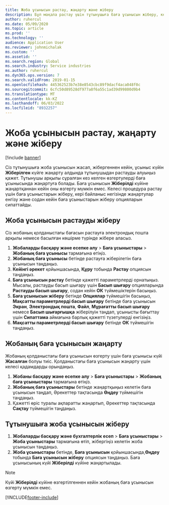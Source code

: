 ```yaml
---
title: Жоба ұсынысын растау, жаңарту және жіберу
description: Бұл мақала растау үшін тұтынушыға баға ұсынысын жіберу, кері байланыс негізінде өзгерту, содан кейін баға ұсынысын қайта жіберу туралы ақпаратты береді.
author: ruhercul
ms.date: 05/09/2020
ms.topic: article
ms.prod: ''
ms.technology: ''
audience: Application User
ms.reviewer: johnmichalak
ms.custom: ''
ms.assetid: ''
ms.search.region: Global
ms.search.industry: Service industries
ms.author: ruhercul
ms.dyn365.ops.version: 7
ms.search.validFrom: 2019-01-15
ms.openlocfilehash: 445362523b7e38e8543cbc89f9dacf4aca048f0c
ms.sourcegitcommit: 6cfc50d89528df977a8f6a55c1ad39d99800d9b4
ms.translationtype: MT
ms.contentlocale: kk-KZ
ms.lasthandoff: 06/03/2022
ms.locfileid: "8932257"
---
```

# <a name="confirm-update-and-send-a-project-quotation"></a>Жоба ұсынысын растау, жаңарту және жіберу

[!include [banner](../includes/banner.md)]

Сіз тұтынушыға жоба ұсынысын жасап, жібергеннен кейін, ұсыныс күйін **Жіберілген** күйге жаңарту алдында тұтынушыдан растауды алуыңыз қажет. Тұтынушы арқылы сұралған кез келген өзгертулерді баға ұсынысында жаңартуға болады. Баға ұсынысын **Жіберілді** күйіне жаңартқаннан кейін оны өзгерту мүмкін емес. Келесі процедура растау үшін баға ұсыныстарын жіберу, кері байланыс негізінде жаңартулар енгізу және содан кейін баға ұсыныстарын жіберу опцияларын сипаттайды.

## <a name="send-a-project-quotation-confirmation"></a>Жоба ұсынысын растауды жіберу  

Сіз жобаның қолданыстағы бағасын растауға электрондық пошта арқылы немесе басылған көшірме түрінде жібере аласыз. 

1. **Жобаларды басқару және есепке алу** > **Баға ұсыныстары** > **Жобаның баға ұсынысы** тармағына өтіңіз. 
2. **Жобаның баға ұсынысы** бетінде растауға жіберілетін баға ұсынысын таңдаңыз. 
3. **Кейінгі әрекет** қойыншасында, **Құру** тобында **Растау** опциясын таңдаңыз. 
4. **Баға ұсынысын растау** бетінде қажетті параметрлерді орнатыңыз. Мысалы, растауды басып шығару үшін **Басып шығару** опцияларында **Растауды басып шығару**, содан кейін **ОК** түймешіктерін басыңыз.
5. **Баға ұсынысын жіберу** бетінде **Опциялар** түймешігін басыңыз, **Мақсатты параметрлерді басып шығару** бетінде баға ұсынысын **Экран**, **Электрондық пошта**, **Файл**, **Мұрағатты басып шығару** немесе **Басып шығарғышқа** жіберілуін таңдап, ұсынысты бағыттау үшін **Сипаттама** аймағына барлық қажетті түзетулерді енгізіңіз.
6. **Мақсатты параметрлерді басып шығару** бетінде **ОК** түймешігін таңдаңыз.  

## <a name="update-a-project-quotation"></a>Жобаның баға ұсынысын жаңарту

Жобаның қолданыстағы баға ұсынысын өзгерту үшін баға ұсынысы күйі **Жасалған** болуы тиіс. Қолданыстағы баға ұсынысын жаңарту үшін келесі қадамдарды орындаңыз. 

1. **Жобаны басқару және есепке алу** > **Баға ұсыныстары** > **Жобаның баға ұсыныстары** тармағына өтіңіз.
2. **Жобаның баға ұсыныстары** бетінде жаңартқыңыз келетін баға ұсынысын таңдап, Әрекеттер тақтасында **Өңдеу** түймешігін таңдаңыз.
3. Қажетті өріс туралы ақпаратты жаңартып, Әрекеттер тақтасында **Сақтау** түймешігін таңдаңыз.  

## <a name="send-a-project-quotation-to-a-customer"></a>Тұтынушыға жоба ұсынысын жіберу 

1. **Жобаларды басқару және бухгалтерлік есеп** > **Баға ұсыныстары** > **Жоба ұсыныстары** тармағына өтіп, жібергіңіз келетін жоба ұсынысын таңдаңыз.
2. **Жоба ұсыныстары** бетінде, **Баға ұсынысын** қойыншасында,**Өңдеу** тобында **Баға ұсынысын жіберу** опциясын таңдаңыз. Баға ұсынысының күйі **Жіберілді** күйіне жаңартылады.

> [!NOTE]
> Күйі **Жіберілді** күйіне өзгертілгеннен кейін жобаның баға ұсынысын өзгерту мүмкін емес.


[!INCLUDE[footer-include](../includes/footer-banner.md)]